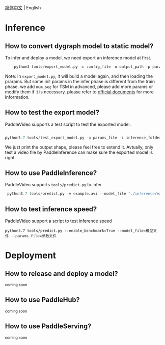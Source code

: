 [简体中文](../../zh-CN/tutorials/deployment.md) | English

# Inference

## How to convert dygraph model to static model?
To infer and deploy a model, we need export an inference model at first.

```python
    python3 tools/export_model.py -c config_file -o output_path -p params_file
```

Note: In `export_model.py`, It will build a model again, and then loading the prarams. But some init params in the infer phase is different from the train phase.
we add `num_seg` for TSM in advanced, please add more params or modify them if it is necessary.
please refer to [official documents](https://www.paddlepaddle.org.cn/documentation/docs/zh/develop/guides/04_dygraph_to_static/index_cn.html) for more information.

## How to test the export model?

PaddleVideo supports a test script to test the exported model.

```python

python3.7 tools/test_export_model.py -p params_file -i inference_folder -c config_file
```

We just print the output shape, please feel free to extend it. Avtually, only test a video file by PaddleInference can make sure the exported model is right.

## How to use PaddleInference?
PaddleVideo supports ```tools/predict.py``` to infer

```python
 python3.7 tools/predict.py -v example.avi --model_file "./inference/example.pdmodel" --params_file "./inference/example.pdiparams" --enable_benchmark=False --model="example" --num_seg=8
 ```

## How to test inference speed?
PaddleVideo support a script to test inference speed
```
python3.7 tools/predict.py --enable_benchmark=True --model_file=模型文件 --params_file=参数文件
```

# Deployment

## How to release and deploy a model?
<sup> coming soon</sup>

## How to use PaddleHub?
<sup> coming soon</sup>

## How to use PaddleServing?
<sup> coming soon</sup>
